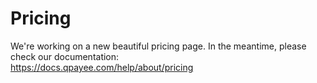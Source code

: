 # Pricing

We're working on a new beautiful pricing page. In the meantime, please check our documentation:<br/>
<a href="https://docs.qpayee.com/help/about/pricing">https://docs.qpayee.com/help/about/pricing</a>
